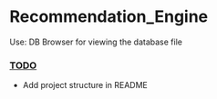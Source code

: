 # Recommendation_Engine


Use: DB Browser for viewing the database file



### <ins>TODO</ins> ###

* Add project structure in README

